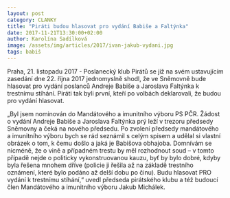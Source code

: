 ```yaml
---
layout: post
category: CLANKY
title: "Piráti budou hlasovat pro vydání Babiše a Faltýnka"
date: 2017-11-21T13:30:00+02:00
author: Karolína Sadílková
image: /assets/img/articles/2017/ivan-jakub-vydani.jpg
tags: babiš
---
```


Praha, 21. listopadu 2017 - Poslanecký klub Pirátů se již na svém ustavujícím zasedání dne 22. října 2017 jednomyslně shodl, že ve Sněmovně bude hlasovat pro vydání poslanců Andreje Babiše a Jaroslava Faltýnka k trestnímu stíhání. Piráti tak byli první, kteří po volbách deklarovali, že budou pro vydání hlasovat. 

„Byl jsem nominován do Mandátového a imunitního výboru PS PČR. Žádost o vydání Andreje Babiše a Jaroslava Faltýnka prý leží v trezoru předsedy Sněmovny a čeká na nového předsedu. Po zvolení předsedy mandátového a imunitního výboru bych se rád seznámil s celým spisem a udělal si vlastní obrázek o tom, k čemu došlo a jaká je Babišova obhajoba. Domnívám se nicméně, že o vině a případném trestu by měl rozhodnout soud – v tomto případě nejde o politicky vykonstruovanou kauzu, byť by bylo dobré, kdyby byla řešena mnohem dříve (policie ji řešila až na základě trestního oznámení, které bylo podáno až delší dobu po činu). Budu hlasovat PRO vydání k trestnímu stíhání,“ uvedl předseda pirátského klubu a též budoucí člen Mandátového a imunitního výboru Jakub Michálek. 
